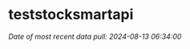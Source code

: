 
<!-- README.md is generated from README.Rmd. Please edit that file -->

# teststocksmartapi

*Date of most recent data pull: 2024-08-13 06:34:00*
